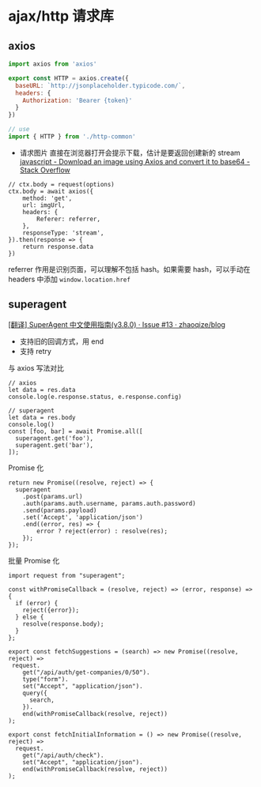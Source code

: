 # ajax/http 请求库

## axios

```js
import axios from 'axios'

export const HTTP = axios.create({
  baseURL: `http://jsonplaceholder.typicode.com/`,
  headers: {
    Authorization: 'Bearer {token}'
  }
})

// use
import { HTTP } from './http-common'
```

- 请求图片
  直接在浏览器打开会提示下载，估计是要返回创建新的 stream
  [javascript - Download an image using Axios and convert it to base64 - Stack Overflow](https://stackoverflow.com/questions/41846669/download-an-image-using-axios-and-convert-it-to-base64)

```
// ctx.body = request(options)
ctx.body = await axios({
	method: 'get',
	url: imgUrl,
	headers: {
		Referer: referrer,
	},
	responseType: 'stream',
}).then(response => {
	return response.data
})
```

referrer 作用是识别页面，可以理解不包括 hash。如果需要 hash，可以手动在 headers 中添加 `window.location.href`

## superagent

[[翻译] SuperAgent 中文使用指南(v3.8.0) · Issue #13 · zhaoqize/blog](https://github.com/zhaoqize/blog/issues/13)

- 支持旧的回调方式，用 end
- 支持 retry

与 axios 写法对比

```
// axios
let data = res.data
console.log(e.response.status, e.response.config)

// superagent
let data = res.body
console.log()
const [foo, bar] = await Promise.all([
  superagent.get('foo'),
  superagent.get('bar'),
]);
```

Promise 化

```
return new Promise((resolve, reject) => {
  superagent
    .post(params.url)
    .auth(params.auth.username, params.auth.password)
    .send(params.payload)
    .set('Accept', 'application/json')
    .end((error, res) => {
        error ? reject(error) : resolve(res);
    });
});
```

批量 Promise 化

```
import request from "superagent";

const withPromiseCallback = (resolve, reject) => (error, response) => {
  if (error) {
    reject({error});
  } else {
    resolve(response.body);
  }
};

export const fetchSuggestions = (search) => new Promise((resolve, reject) =>
 request.
    get("/api/auth/get-companies/0/50").
    type("form").
    set("Accept", "application/json").
    query({
      search,
    }).
    end(withPromiseCallback(resolve, reject))
);

export const fetchInitialInformation = () => new Promise((resolve, reject) =>
  request.
    get("/api/auth/check").
    set("Accept", "application/json").
    end(withPromiseCallback(resolve, reject))
);
```
